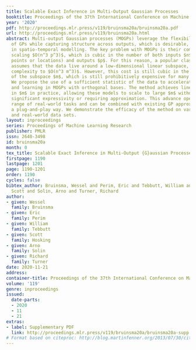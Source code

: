 ```yaml
---
title: Scalable Exact Inference in Multi-Output Gaussian Processes
booktitle: Proceedings of the 37th International Conference on Machine Learning
year: '2020'
pdf: http://proceedings.mlr.press/v119/bruinsma20a/bruinsma20a.pdf
url: http://proceedings.mlr.press/v119/bruinsma20a.html
abstract: Multi-output Gaussian processes (MOGPs) leverage the flexibility and interpretability
  of GPs while capturing structure across outputs, which is desirable, for example,
  in spatio-temporal modelling. The key problem with MOGPs is their computational
  scaling $O(n^3 p^3)$, which is cubic in the number of both inputs $n$ (e.g., time
  points or locations) and outputs $p$. For this reason, a popular class of MOGPs
  assumes that the data live around a low-dimensional linear subspace, reducing the
  complexity to $O(n^3 m^3)$. However, this cost is still cubic in the dimensionality
  of the subspace $m$, which is still prohibitively expensive for many applications.
  We propose the use of a sufficient statistic of the data to accelerate inference
  and learning in MOGPs with orthogonal bases. The method achieves linear scaling
  in $m$ in practice, allowing these models to scale to large $m$ without sacrificing
  significant expressivity or requiring approximation. This advance opens up a wide
  range of real-world tasks and can be combined with existing GP approximations in
  a plug-and-play way. We demonstrate the efficacy of the method on various synthetic
  and real-world data sets.
layout: inproceedings
series: Proceedings of Machine Learning Research
publisher: PMLR
issn: 2640-3498
id: bruinsma20a
month: 0
tex_title: Scalable Exact Inference in Multi-Output {G}aussian Processes
firstpage: 1190
lastpage: 1201
page: 1190-1201
order: 1190
cycles: false
bibtex_author: Bruinsma, Wessel and Perim, Eric and Tebbutt, William and Hosking,
  Scott and Solin, Arno and Turner, Richard
author:
- given: Wessel
  family: Bruinsma
- given: Eric
  family: Perim
- given: William
  family: Tebbutt
- given: Scott
  family: Hosking
- given: Arno
  family: Solin
- given: Richard
  family: Turner
date: 2020-11-21
address: 
container-title: Proceedings of the 37th International Conference on Machine Learning
volume: '119'
genre: inproceedings
issued:
  date-parts:
  - 2020
  - 11
  - 21
extras:
- label: Supplementary PDF
  link: http://proceedings.mlr.press/v119/bruinsma20a/bruinsma20a-supp.pdf
# Format based on citeproc: http://blog.martinfenner.org/2013/07/30/citeproc-yaml-for-bibliographies/
---
```

